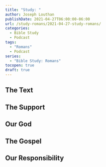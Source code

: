 ```yaml
---
title: "Study: "
author: Joseph Louthan
publishDate: 2021-04-27T06:00:00-06:00
url: /study-romans/2021-04-27-study-romans/
categories:
  - Bible Study
  - Podcast
tags:
  - "Romans"
  - Podcast
series:
  - "Bible Study: Romans"
tocopen: true
draft: true
---
```

## The Text

## The Support

## Our God

## The Gospel

## Our Responsibility

